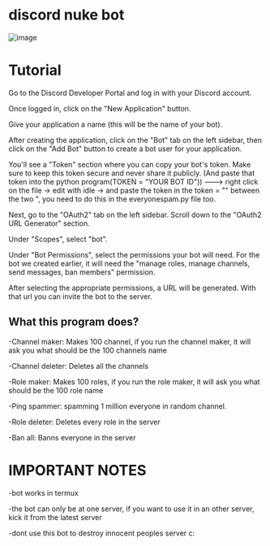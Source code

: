 # discord nuke bot
![image](https://github.com/Batyoaron/dcnukebot/assets/111697446/363e65c0-0d77-427d-a9de-996037636c0b)

# Tutorial

Go to the Discord Developer Portal and log in with your Discord account.

Once logged in, click on the "New Application" button.

Give your application a name (this will be the name of your bot).

After creating the application, click on the "Bot" tab on the left sidebar, then click on the "Add Bot" button to create a bot user for your application.

You'll see a "Token" section where you can copy your bot's token. Make sure to keep this token secure and never share it publicly. (And paste that token into the python program(TOKEN = "YOUR BOT ID")) ---> right click on the file -> edit with idle -> and paste the token in the token = "" between the two ", you need to do this in the everyonespam.py file too.

Next, go to the "OAuth2" tab on the left sidebar. Scroll down to the "OAuth2 URL Generator" section.

Under "Scopes", select "bot".

Under "Bot Permissions", select the permissions your bot will need. For the bot we created earlier, it will need the "manage roles, manage channels, send messages, ban members" permission.

After selecting the appropriate permissions, a URL will be generated. With that url you can invite the bot to the server.


## What this program does?

-Channel maker: Makes 100 channel, if you run the channel maker, it will ask you what should be the 100 channels name

-Channel deleter: Deletes all the channels

-Role maker: Makes 100 roles, if you run the role maker, it will ask you what should be the 100 role name

-Ping spammer: spamming 1 million everyone in random channel.

-Role deleter: Deletes every role in the server

-Ban all: Banns everyone in the server

# IMPORTANT NOTES

-bot works in termux

-the bot can only be at one server, if you want to use it in an other server, kick it from the latest server

-dont use this bot to destroy innocent peoples server c:
